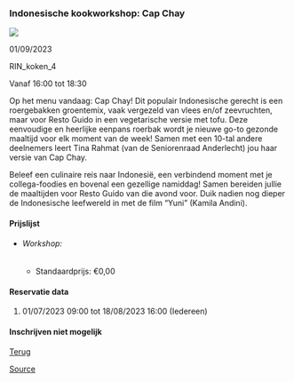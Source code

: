 ### Indonesische kookworkshop: Cap Chay

![](https://s3-eu-west-1.amazonaws.com/os-kwdo/prod/vgc/images/activity/649ab8d7d7505_clem-onojeghuo-Cap_Chay.jpg)

01/09/2023

RIN\_koken\_4

Vanaf 16:00 tot 18:30

Op het menu vandaag: Cap Chay! Dit populair Indonesische gerecht is een roergebakken groentemix, vaak vergezeld van vlees en/of zeevruchten, maar voor Resto Guido in een vegetarische versie met tofu. Deze eenvoudige en heerlijke eenpans roerbak wordt je nieuwe go-to gezonde maaltijd voor elk moment van de week! Samen met een 10-tal andere deelnemers leert Tina Rahmat (van de Seniorenraad Anderlecht) jou haar versie van Cap Chay.  
  
Beleef een culinaire reis naar Indonesië, een verbindend moment met je collega-foodies en bovenal een gezellige namiddag! Samen bereiden jullie de maaltijden voor Resto Guido van die avond voor. Duik nadien nog dieper de Indonesische leefwereld in met de film “Yuni” (Kamila Andini).  
  
  

#### Prijslijst

* ###### Workshop:
    
    * Standaardprijs: €0,00

  

#### Reservatie data

1.  01/07/2023 09:00 tot 18/08/2023 16:00 (Iedereen)

#### Inschrijven niet mogelijk

[Terug](/activity/index)

[Source](https://tickets.vgc.be/ticketingActivity/subscribe/RIN_koken_4)